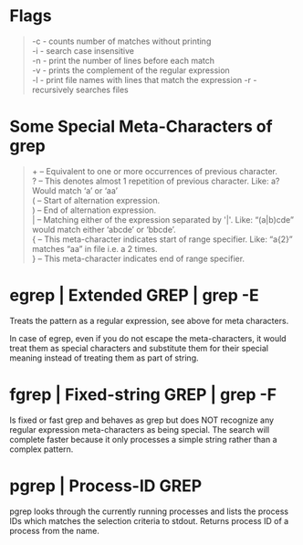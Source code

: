 
# Flags
> -c - counts number of matches without printing\
-i - search case insensitive\
-n - print the number of lines before each match\
-v - prints the complement of the regular expression\
-l - print file names with lines that match the expression
-r - recursively searches files

# Some Special Meta-Characters of grep
> \+ – Equivalent to one or more occurrences of previous character.\
? – This denotes almost 1 repetition of previous character. Like: a? Would match ‘a’ or ‘aa’\
( – Start of alternation expression.\
) – End of alternation expression.\
| – Matching either of the expression separated by '|'. Like: “(a|b)cde” would match either ‘abcde’ or ‘bbcde’.\
{ – This meta-character indicates start of range specifier. Like: “a{2}” matches “aa” in file i.e. a 2 times.\
} – This meta-character indicates end of range specifier.

# egrep | Extended GREP | grep -E
Treats the pattern as a regular expression, see above for meta characters.

In case of egrep, even if you do not escape the meta-characters, it would treat them as special characters and substitute them for their special meaning instead of treating them as part of string.

# fgrep | Fixed-string GREP | grep -F
Is fixed or fast grep and behaves as grep but does NOT recognize any regular expression meta-characters as being special. The search will complete faster because it only processes a simple string rather than a complex pattern.

# pgrep | Process-ID GREP
pgrep looks through the currently running processes and lists the process IDs which matches the selection criteria to stdout.
Returns process ID of a process from the name.
